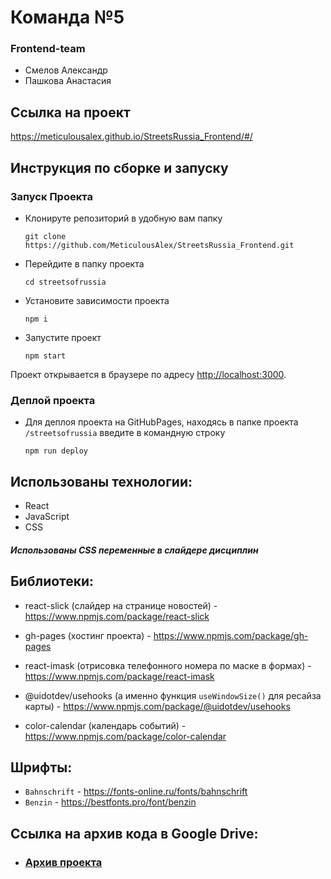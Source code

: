 # Команда №5

### Frontend-team 

* Смелов Александр
* Пашкова Анастасия

## Ссылка на проект

https://meticulousalex.github.io/StreetsRussia_Frontend/#/

## Инструкция по сборке и запуску

### Запуск Проекта

* Клонируте репозиторий в удобную вам папку

    ```
    git clone https://github.com/MeticulousAlex/StreetsRussia_Frontend.git
    ```
* Перейдите в папку проекта

    ```
    cd streetsofrussia
    ```

* Установите зависимости проекта

    ```
    npm i
    ```
* Запустите проект
    ```
    npm start
    ```

 Проект открывается в браузере по адресу [http://localhost:3000](http://localhost:3000).

### Деплой проекта

* Для деплоя проекта на GitHubPages, находясь в папке проекта `/streetsofrussia` введите в командную строку

    ```
    npm run deploy
    ```

## Использованы технологии:

- React
- JavaScript
- CSS

##### Использованы CSS переменные в слайдере дисциплин

## Библиотеки:

- react-slick (слайдер на странице новостей) - https://www.npmjs.com/package/react-slick

- gh-pages (хостинг проекта) - https://www.npmjs.com/package/gh-pages

- react-imask (отрисовка телефонного номера по маске в формах) - https://www.npmjs.com/package/react-imask

- @uidotdev/usehooks (а именно функция `useWindowSize()` для ресайза карты) - https://www.npmjs.com/package/@uidotdev/usehooks

- color-calendar (календарь событий) - https://www.npmjs.com/package/color-calendar

## Шрифты:

 - `Bahnschrift` - https://fonts-online.ru/fonts/bahnschrift
 - `Benzin` - https://bestfonts.pro/font/benzin


## Ссылка на архив кода в Google Drive:

* ### [Архив проекта](https://drive.google.com/drive/folders/1cTXSlbQo_BvaioTMldnyNoRwGLfXAX52?usp=sharing)
